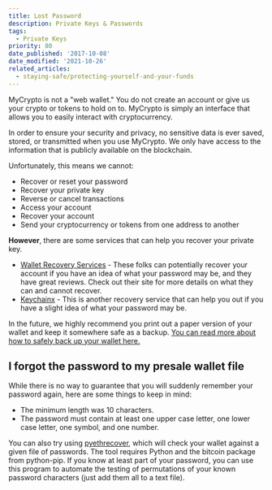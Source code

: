 ```yaml
---
title: Lost Password
description: Private Keys & Passwords
tags:
  - Private Keys
priority: 80
date_published: '2017-10-08'
date_modified: '2021-10-26'
related_articles:
  - staying-safe/protecting-yourself-and-your-funds
---
```


MyCrypto is not a "web wallet." You do not create an account or give us your crypto or tokens to hold on to. MyCrypto is simply an interface that allows you to easily interact with cryptocurrency.

In order to ensure your security and privacy, no sensitive data is ever saved, stored, or transmitted when you use MyCrypto. We only have access to the information that is publicly available on the blockchain.

Unfortunately, this means we cannot:

- Recover or reset your password
- Recover your private key
- Reverse or cancel transactions
- Access your account
- Recover your account
- Send your cryptocurrency or tokens from one address to another

**However**, there are some services that can help you recover your private key.

- [Wallet Recovery Services](https://walletrecoveryservices.com/) - These folks can potentially recover your account if you have an idea of what your password may be, and they have great reviews. Check out their site for more details on what they can and cannot recover.
- [Keychainx](https://keychainx.io/) - This is another recovery service that can help you out if you have a slight idea of what your password may be.

In the future, we highly recommend you print out a paper version of your wallet and keep it somewhere safe as a backup. [You can read more about how to safely back up your wallet here.](/how-to/backup-restore/how-to-save-back-up-your-wallet)

## I forgot the password to my presale wallet file

While there is no way to guarantee that you will suddenly remember your password again, here are some things to keep in mind:

- The minimum length was 10 characters.
- The password must contain at least one upper case letter, one lower case letter, one symbol, and one number.

You can also try using [pyethrecover](https://github.com/burjorjee/pyethrecover), which will check your wallet against a given file of passwords. The tool requires Python and the bitcoin package from python-pip. If you know at least part of your password, you can use this program to automate the testing of permutations of your known password characters (just add them all to a text file).
